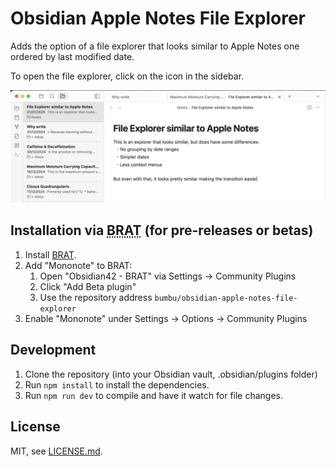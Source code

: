 # Obsidian Apple Notes File Explorer

Adds the option of a file explorer that looks similar to Apple Notes one ordered by last modified date.

To open the file explorer, click on the icon in the sidebar.

<img src="assets/obsidian-apple-notes-file-explorer.png" alt="File Explorer demo" width="800" />

## Installation via <abbr title="Beta Reviewers Auto-update Tester">BRAT</abbr> (for pre-releases or betas)

1. Install [BRAT](https://github.com/TfTHacker/obsidian42-brat).
2. Add "Mononote" to BRAT:
   1. Open "Obsidian42 - BRAT" via Settings → Community Plugins
   2. Click "Add Beta plugin"
   3. Use the repository address `bumbu/obsidian-apple-notes-file-explorer`
3. Enable "Mononote" under Settings → Options → Community Plugins

## Development

1. Clone the repository (into your Obsidian vault, .obsidian/plugins folder)
2. Run `npm install` to install the dependencies.
3. Run `npm run dev` to compile and have it watch for file changes.

## License

MIT, see [LICENSE.md](LICENSE.md).
